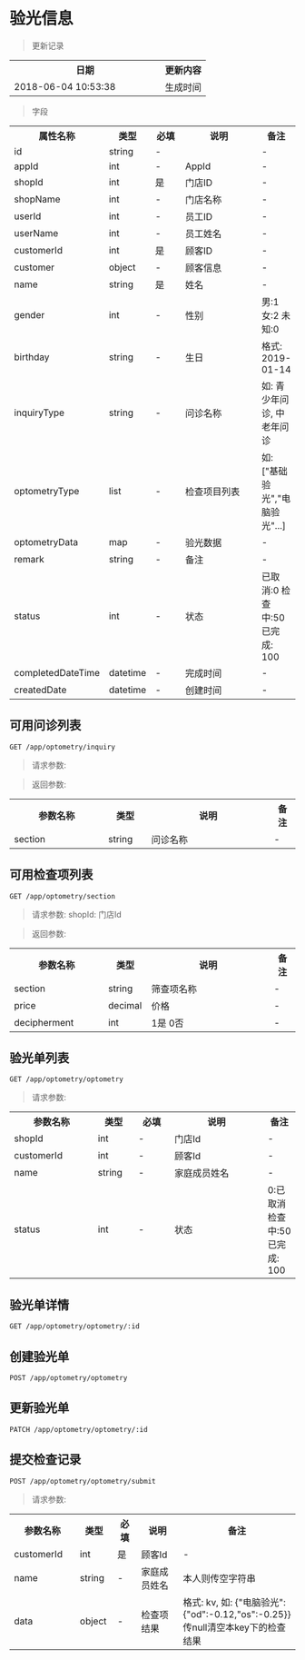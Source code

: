 # 验光信息

> 更新记录

<table>
    <tr>
        <th style="width:250px;">日期</th>
        <th>更新内容</th>
    </tr>
    <tr>
        <td>2018-06-04 10:53:38</td>
        <td>生成时间</td>
    </tr>
</table>

> 字段

<table>
    <tr>
        <th style="width:150px;">属性名称</th>
        <th style="width:60px;">类型</th>
        <th style="width:60px;">必填</th>
        <th style="width:200px;">说明</th>
        <th>备注</th>
    </tr>
    <tr>
        <td>id</td>
        <td>string</td>
        <td>-</td>
        <td></td>
        <td>-</td>
    </tr>
    <tr>
        <td>appId</td>
        <td>int</td>
        <td>-</td>
        <td>AppId</td>
        <td>-</td>
    </tr>
    <tr>
        <td>shopId</td>
        <td>int</td>
        <td>是</td>
        <td>门店ID</td>
        <td>-</td>
    </tr>
    <tr>
        <td>shopName</td>
        <td>int</td>
        <td>-</td>
        <td>门店名称</td>
        <td>-</td>
    </tr>
    <tr>
        <td>userId</td>
        <td>int</td>
        <td>-</td>
        <td>员工ID</td>
        <td>-</td>
    </tr>
    <tr>
        <td>userName</td>
        <td>int</td>
        <td>-</td>
        <td>员工姓名</td>
        <td>-</td>
    </tr>
    <tr>
        <td>customerId</td>
        <td>int</td>
        <td>是</td>
        <td>顾客ID</td>
        <td>-</td>
    </tr>
    <tr>
        <td>customer</td>
        <td>object</td>
        <td>-</td>
        <td>顾客信息</td>
        <td>-</td>
    </tr>
    <tr>
        <td>name</td>
        <td>string</td>
        <td>是</td>
        <td>姓名</td>
        <td>-</td>
    </tr>
    <tr>
        <td>gender</td>
        <td>int</td>
        <td>-</td>
        <td>性别</td>
        <td>男:1 女:2 未知:0</td>
    </tr>
    <tr>
        <td>birthday</td>
        <td>string</td>
        <td>-</td>
        <td>生日</td>
        <td>格式: 2019-01-14</td>
    </tr>
    <tr>
        <td>inquiryType</td>
        <td>string</td>
        <td>-</td>
        <td>问诊名称</td>
        <td>如: 青少年问诊, 中老年问诊</td>
    </tr>
    <tr>
        <td>optometryType</td>
        <td>list</td>
        <td>-</td>
        <td>检查项目列表</td>
        <td>如: ["基础验光","电脑验光"...]</td>
    </tr>
    <tr>
        <td>optometryData</td>
        <td>map</td>
        <td>-</td>
        <td>验光数据</td>
        <td>-</td>
    </tr>    
    <tr>
        <td>remark</td>
        <td>string</td>
        <td>-</td>
        <td>备注</td>
        <td>-</td>
    </tr>    
    <tr>
        <td>status</td>
        <td>int</td>
        <td>-</td>
        <td>状态</td>
        <td>已取消:0 检查中:50 已完成: 100</td>
    </tr>
    <tr>
        <td>completedDateTime</td>
        <td>datetime</td>
        <td>-</td>
        <td>完成时间</td>
        <td>-</td>
    </tr>    
    <tr>
        <td>createdDate</td>
        <td>datetime</td>
        <td>-</td>
        <td>创建时间</td>
        <td>-</td>
    </tr> 
</table>

## 可用问诊列表

```
GET /app/optometry/inquiry
```

> 请求参数:

> 返回参数:

<table>
    <tr>
        <th style="width:150px;">参数名称</th>
        <th style="width:60px;">类型</th>
        <th style="width:200px;">说明</th>
        <th>备注</th>
    </tr>
    <tr>
        <td>section</td>
        <td>string</td>
        <td>问诊名称</td>
        <td>-</td>
    </tr>
</table>

## 可用检查项列表

```
GET /app/optometry/section
```

> 请求参数: shopId: 门店Id

> 返回参数:

<table>
    <tr>
        <th style="width:150px;">参数名称</th>
        <th style="width:60px;">类型</th>
        <th style="width:200px;">说明</th>
        <th>备注</th>
    </tr>
    <tr>
        <td>section</td>
        <td>string</td>
        <td>筛查项名称</td>
        <td>-</td>
    </tr>
    <tr>
        <td>price</td>
        <td>decimal</td>
        <td>价格</td>
        <td>-</td>
    </tr>
    <tr>
        <td>decipherment</td>
        <td>int</td>
        <td>1是 0否</td>
        <td>-</td>
    </tr>
</table>

## 验光单列表

```
GET /app/optometry/optometry
```

> 请求参数: 

<table>
    <tr>
        <th style="width:150px;">参数名称</th>
        <th style="width:60px;">类型</th>
        <th style="width:60px;">必填</th>
        <th style="width:200px;">说明</th>
        <th>备注</th>
    </tr>
    <tr>
        <td>shopId</td>
        <td>int</td>
        <td>-</td>
        <td>门店Id</td>
        <td>-</td>
    </tr>
    <tr>
        <td>customerId</td>
        <td>int</td>
        <td>-</td>
        <td>顾客Id</td>
        <td>-</td>
    </tr>
    <tr>
        <td>name</td>
        <td>string</td>
        <td>-</td>
        <td>家庭成员姓名</td>
        <td>-</td>
    </tr>
    <tr>
        <td>status</td>
        <td>int</td>
        <td>-</td>
        <td>状态</td>
        <td>0:已取消 检查中:50 已完成: 100</td>
    </tr>
</table>

## 验光单详情

```
GET /app/optometry/optometry/:id
```

## 创建验光单

```
POST /app/optometry/optometry
```

## 更新验光单

```
PATCH /app/optometry/optometry/:id
```

## 提交检查记录

```
POST /app/optometry/optometry/submit
```

> 请求参数: 

<table>
    <tr>
        <th style="width:150px;">参数名称</th>
        <th style="width:60px;">类型</th>
        <th style="width:60px;">必填</th>
        <th style="width:200px;">说明</th>
        <th>备注</th>
    </tr>
    <tr>
        <td>customerId</td>
        <td>int</td>
        <td>是</td>
        <td>顾客Id</td>
        <td>-</td>
    </tr>
    <tr>
        <td>name</td>
        <td>string</td>
        <td>-</td>
        <td>家庭成员姓名</td>
        <td>本人则传空字符串</td>
    </tr>
    <tr>
        <td>data</td>
        <td>object</td>
        <td>-</td>
        <td>检查项结果</td>
        <td>格式: kv, 如: {"电脑验光":{"od":-0.12,"os":-0.25}} 传null清空本key下的检查结果</td>
    </tr>
</table>